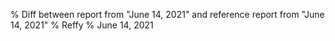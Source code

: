 % Diff between report from "June 14, 2021" and reference report from "June 14, 2021"
% Reffy
% June 14, 2021

